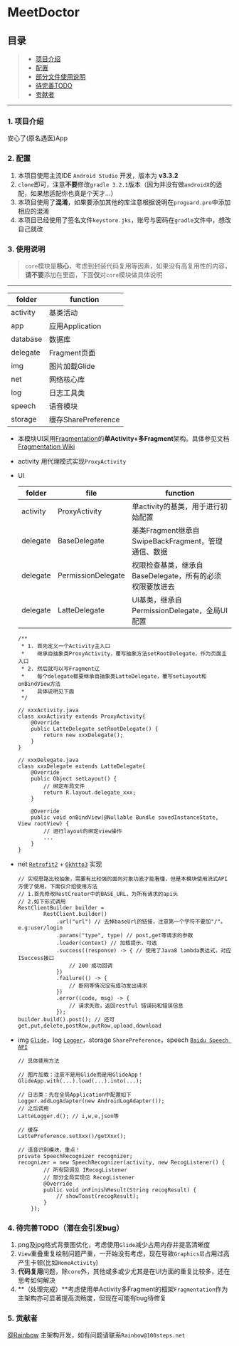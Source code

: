 # MeetDoctor

## 目录
> * [项目介绍](#1-项目介绍)
> * [配置](#2-配置)
> * [部分文件使用说明](#3-使用说明)
> * [待完善TODO](#4-待完善todo潜在会引发bug)
> * [贡献者](#5-贡献者)

------

### 1. 项目介绍

安心了(原名遇医)App

### 2. 配置

1. 本项目使用主流IDE `Android Studio` 开发，版本为 **v3.3.2**
2. `clone`即可，注意**不要**修改`gradle 3.2.1`版本（因为并没有做`androidX`的适配，如果想适配你也真是个天才...）
3. 本项目使用了**混淆**，如果要添加其他的库注意根据说明在`proguard.pro`中添加相应的混淆
4. 本项目已经使用了签名文件`keystore.jks`，账号与密码在`gradle`文件中，想改自己就改

### 3. 使用说明

> `core`模块是**核心**，考虑到封装代码复用等因素，如果没有高复用性的内容，**请不要**添加在里面，下面**仅**对`core`模块做具体说明

------
folder  | function
---|---
activity | 基类活动
app | 应用Application
database | 数据库
delegate | Fragment页面
img | 图片加载Glide
net | 网络核心库
log | 日志工具类
speech | 语音模块
storage | 缓存SharePreference


- 本模块UI采用[Fragmentation](https://github.com/YoKeyword/Fragmentation)的**单Activity+多Fragment**架构。具体参见文档 [Fragmentation Wiki](https://github.com/YoKeyword/Fragmentation/wiki)

- activity 用代理模式实现`ProxyActivity`

- UI
    
    folder | file | function
    ---|---|---
    activity|ProxyActivity|单activity的基类，用于进行初始配置
    delegate|BaseDelegate|基类Fragment继承自SwipeBackFragment，管理通信、数据
    delegate|PermissionDelegate|权限检查基类，继承自BaseDelegate，所有的必须权限要放进去
    delegate|LatteDelegate|UI基类，继承自PermissionDelegate，全局UI配置

    ```
    /**
     * 1. 首先定义一个Activity主入口
     *    继承自抽象类ProxyActivity，覆写抽象方法setRootDelegate，作为页面主入口
     * 2. 然后就可以写Fragment辽
     *    每个delegate都要继承自抽象类LatteDelegate，覆写setLayout和onBindView方法
     *    具体说明见下面
     */

    // xxxActivity.java
    class xxxActivity extends ProxyActivity{
        @Override
        public LatteDelegate setRootDelegate() {
            return new xxxDelegate();
        }
    }

    // xxxDelegate.java
    class xxxDelegate extends LatteDelegate{
        @Override
        public Object setLayout() {
            // 绑定布局文件
            return R.layout.delegate_xxx;
        }

        @Override
        public void onBindView(@Nullable Bundle savedInstanceState, View rootView) {
            // 进行layout的绑定view操作
            ...
        }
    }
    ```

- net [`Retrofit2`](https://github.com/square/retrofit) + [`Okhttp3`](https://github.com/square/okhttp) 实现
    ```
    // 实现思路比较抽象，需要有比较强的面向对象功底才能看懂，但是本模块使用流式API方便了使用。下面仅介绍使用方法
    // 1.首先修改RestCreator中的BASE_URL，为所有请求的api头
    // 2.如下形式调用
    RestClientBuilder builder =
            RestClient.builder()
                .url("url") // 去掉baseUrl的链接，注意第一个字符不要加"/"。e.g:user/login
                .params("type", type) // post,get等请求的参数
                .loader(context) // 加载提示，可选
                .success((response) -> { // 使用了Java8 lambda表达式，对应ISuccess接口
                    // 200 成功回调
                })
                .failure(() -> {
                    // 断网等情况没有成功发出请求
                })
                .error((code, msg) -> {
                    // 请求失败，返回restful 错误码和错误信息
                });
    builder.build().post(); // 还可 get,put,delete,postRow,putRow,upload,download

    ```


- img [`Glide`](https://github.com/bumptech/glide)，log [`Logger`](https://github.com/orhanobut/logger)，storage `SharePreference`，speech [`Baidu Speech API`](https://ai.baidu.com/docs#/ASR-Android-SDK/top)
    ```
    // 具体使用方法

    // 图片加载：注意不是用Glide而是用GlideApp！
    GlideApp.with(...).load(...).into(...);

    // 日志类：先在全局Application中配置如下
    Logger.addLogAdapter(new AndroidLogAdapter());
    // 之后调用
    LatteLogger.d(); // i,w,e,json等

    // 缓存
    LattePreference.setXxx()/getXxx();

    // 语音识别模块，重点！
    private SpeechRecognizer recognizer;
    recognizer = new SpeechRecognizer(activity, new RecogListener() {
            // 所有回调见 IRecogListener
            // 部分全局实现见 RecogListener
            @Override
            public void onFinishResult(String recogResult) {
                // showToast(recogResult);
            }
        });

    ```

### 4. 待完善TODO（潜在会引发bug）

1. png及jpg格式背景图优化，考虑使用`Glide`减少占用内存并提高清晰度
2. `View`重叠重复绘制问题严重，一开始没有考虑，现在导致`Graphics层`占用过高产生卡顿(比如`HomeActivity`)
3. **代码复用**问题，除`core`外，其他或多或少尤其是在UI方面的重复比较多，还在思考如何解决
4. **（处理完成）**考虑使用单Activity多Fragment的框架`Fragmentation`作为主架构亦可显著提高流畅度，但现在可能有bug待修复

### 5. 贡献者

[@Rainbow](https://github.com/RainbowDDB) 主架构开发，如有问题请联系`Rainbow@100steps.net`